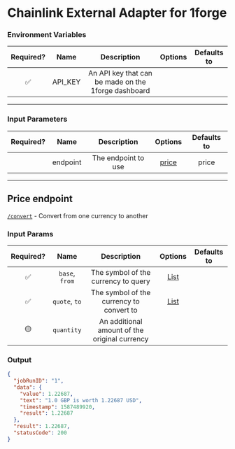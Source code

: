 # Chainlink External Adapter for 1forge

### Environment Variables

| Required? |  Name   |                     Description                     | Options | Defaults to |
| :-------: | :-----: | :-------------------------------------------------: | :-----: | :---------: |
|    ✅     | API_KEY | An API key that can be made on the 1forge dashboard |         |             |

---

### Input Parameters

| Required? |   Name   |     Description     |         Options          | Defaults to |
| :-------: | :------: | :-----------------: | :----------------------: | :---------: |
|           | endpoint | The endpoint to use | [price](#Price-endpoint) |    price    |

---

## Price endpoint

[`/convert`](https://1forge.com/api#convert) - Convert from one currency to another

### Input Params

| Required? |      Name      |                  Description                  |                 Options                  | Defaults to |
| :-------: | :------------: | :-------------------------------------------: | :--------------------------------------: | :---------: |
|    ✅     | `base`, `from` |      The symbol of the currency to query      | [List](https://1forge.com/currency-list) |             |
|    ✅     | `quote`, `to`  |   The symbol of the currency to convert to    | [List](https://1forge.com/currency-list) |             |
|    🟡     |   `quantity`   | An additional amount of the original currency |                                          |             |

### Output

```json
{
  "jobRunID": "1",
  "data": {
    "value": 1.22687,
    "text": "1.0 GBP is worth 1.22687 USD",
    "timestamp": 1587489920,
    "result": 1.22687
  },
  "result": 1.22687,
  "statusCode": 200
}
```

